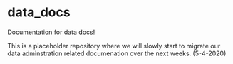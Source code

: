 # data_docs
Documentation for data docs!

This is a placeholder repository where we will slowly start to migrate our data adminstration related documenation over the next weeks.  (5-4-2020)

